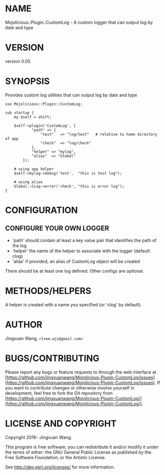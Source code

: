 # NAME

Mojolicious::Plugin::CustomLog - A custom logger that can output log by date and type

# VERSION

version 0.05

# SYNOPSIS

Provides custom log utilities that can output log by date and type

    use Mojolicious::Plugin::CustomLog;

    sub startup {
        my $self = shift;

        $self->plugin('CustomLog', {
                "path" => {
                    "test"   => "log/test"   # relative to home directory of app
                    "check"  => "log/check"
                },
                "helper" => "mylog",
                "alias"  => "Global"
            });

        # using app helper
        $self->mylog->debug('test',  "this is test log");

        # using alias
        Global::CLog->error('check', "this is error log");
    }

# CONFIGURATION

## CONFIGURE YOUR OWN LOGGER

- 'path'        should contain at least a key value pair that identifies the path of the log
- 'helper'      the name of the helper to associate with the logger (default: clog)
- 'alias'       if provided, an alias of CustomLog object will be created

There should be at least one log defined. Other configs are optional.

# METHODS/HELPERS

A helper is created with a name you specified (or 'clog' by default).

# AUTHOR

Jingxuan Wang, `<lxem.wjx@gmail.com>`

# BUGS/CONTRIBUTING

Please report any bugs or feature requests to through the web interface at [https://github.com/jingxuanwang/Mojolicious-Plugin-CustomLog/issues](https://github.com/jingxuanwang/Mojolicious-Plugin-CustomLog/issues).
If you want to contribute changes or otherwise involve yourself in development, feel free to fork the Git repository from [https://github.com/jingxuanwang/Mojolicious-Plugin-CustomLog/](https://github.com/jingxuanwang/Mojolicious-Plugin-CustomLog/).

# LICENSE AND COPYRIGHT

Copyright 2016- Jingxuan Wang.

This program is free software; you can redistribute it and/or modify it
under the terms of either: the GNU General Public License as published
by the Free Software Foundation; or the Artistic License.

See http://dev.perl.org/licenses/ for more information.
